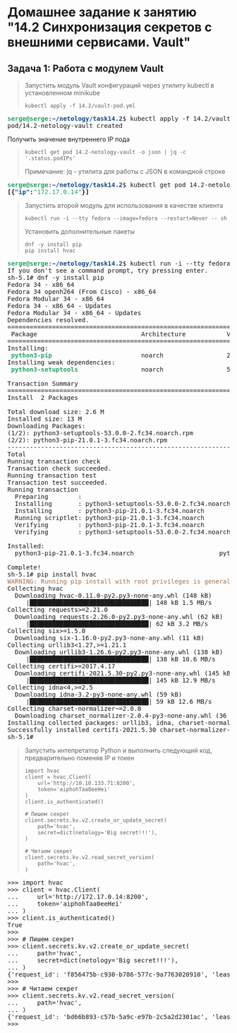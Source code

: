 # Домашнее задание к занятию "14.2 Синхронизация секретов с внешними сервисами. Vault"

## Задача 1: Работа с модулем Vault

> Запустить модуль Vault конфигураций через утилиту kubectl в установленном minikube
> 
> ```
> kubectl apply -f 14.2/vault-pod.yml
> ```

<pre><font color="#26A269"><b>serge@serge</b></font>:<font color="#12488B"><b>~/netology/task14.2</b></font>$ kubectl apply -f 14.2/vault-pod.yml
pod/14.2-netology-vault created
</pre>

Получить значение внутреннего IP пода

> ```
> kubectl get pod 14.2-netology-vault -o json | jq -c '.status.podIPs'
> ```
> 
> Примечание: jq - утилита для работы с JSON в командной строке

<pre><font color="#26A269"><b>serge@serge</b></font>:<font color="#12488B"><b>~/netology/task14.2</b></font>$ kubectl get pod 14.2-netology-vault -o json | jq -c &apos;.status.podIPs&apos;
<b>[{</b><font color="#12488B"><b>&quot;ip&quot;</b></font><b>:</b><font color="#26A269">&quot;172.17.0.14&quot;</font><b>}]</b>
</pre>

> Запустить второй модуль для использования в качестве клиента
> 
> ```
> kubectl run -i --tty fedora --image=fedora --restart=Never -- sh
> ```
> 
> Установить дополнительные пакеты
> 
> ```
> dnf -y install pip
> pip install hvac
> ```

<pre><font color="#26A269"><b>serge@serge</b></font>:<font color="#12488B"><b>~/netology/task14.2</b></font>$ kubectl run -i --tty fedora --image=fedora --restart=Never -- sh
If you don&apos;t see a command prompt, try pressing enter.
sh-5.1# dnf -y install pip
Fedora 34 - x86_64                                                                      12 MB/s |  74 MB     00:05    
Fedora 34 openh264 (From Cisco) - x86_64                                               1.2 kB/s | 2.5 kB     00:02    
Fedora Modular 34 - x86_64                                                             1.8 MB/s | 4.9 MB     00:02    
Fedora 34 - x86_64 - Updates                                                           8.9 MB/s |  25 MB     00:02    
Fedora Modular 34 - x86_64 - Updates                                                   3.2 MB/s | 4.6 MB     00:01    
Dependencies resolved.
=======================================================================================================================
 Package                            Architecture           Version                       Repository               Size
=======================================================================================================================
Installing:
 <font color="#26A269"><b>python3-pip                       </b></font> noarch                 21.0.1-3.fc34                 updates                 1.8 M
Installing weak dependencies:
 <font color="#26A269"><b>python3-setuptools                </b></font> noarch                 53.0.0-2.fc34                 updates                 840 k

Transaction Summary
=======================================================================================================================
Install  2 Packages

Total download size: 2.6 M
Installed size: 13 M
Downloading Packages:
(1/2): python3-setuptools-53.0.0-2.fc34.noarch.rpm                                     5.0 MB/s | 840 kB     00:00    
(2/2): python3-pip-21.0.1-3.fc34.noarch.rpm                                            7.4 MB/s | 1.8 MB     00:00    
-----------------------------------------------------------------------------------------------------------------------
Total                                                                                  2.3 MB/s | 2.6 MB     00:01     
Running transaction check
Transaction check succeeded.
Running transaction test
Transaction test succeeded.
Running transaction
  Preparing        :                                                                                               1/1 
  Installing       : python3-setuptools-53.0.0-2.fc34.noarch                                                       1/2 
  Installing       : python3-pip-21.0.1-3.fc34.noarch                                                              2/2 
  Running scriptlet: python3-pip-21.0.1-3.fc34.noarch                                                              2/2 
  Verifying        : python3-pip-21.0.1-3.fc34.noarch                                                              1/2 
  Verifying        : python3-setuptools-53.0.0-2.fc34.noarch                                                       2/2 

Installed:
  python3-pip-21.0.1-3.fc34.noarch                       python3-setuptools-53.0.0-2.fc34.noarch                      

Complete!
sh-5.1# pip install hvac
<font color="#A2734C">WARNING: Running pip install with root privileges is generally not a good idea. Try `pip install --user` instead.</font>
Collecting hvac
  Downloading hvac-0.11.0-py2.py3-none-any.whl (148 kB)
     |████████████████████████████████| 148 kB 1.5 MB/s 
Collecting requests&gt;=2.21.0
  Downloading requests-2.26.0-py2.py3-none-any.whl (62 kB)
     |████████████████████████████████| 62 kB 3.2 MB/s 
Collecting six&gt;=1.5.0
  Downloading six-1.16.0-py2.py3-none-any.whl (11 kB)
Collecting urllib3&lt;1.27,&gt;=1.21.1
  Downloading urllib3-1.26.6-py2.py3-none-any.whl (138 kB)
     |████████████████████████████████| 138 kB 10.6 MB/s 
Collecting certifi&gt;=2017.4.17
  Downloading certifi-2021.5.30-py2.py3-none-any.whl (145 kB)
     |████████████████████████████████| 145 kB 12.9 MB/s 
Collecting idna&lt;4,&gt;=2.5
  Downloading idna-3.2-py3-none-any.whl (59 kB)
     |████████████████████████████████| 59 kB 12.6 MB/s 
Collecting charset-normalizer~=2.0.0
  Downloading charset_normalizer-2.0.4-py3-none-any.whl (36 kB)
Installing collected packages: urllib3, idna, charset-normalizer, certifi, six, requests, hvac
Successfully installed certifi-2021.5.30 charset-normalizer-2.0.4 hvac-0.11.0 idna-3.2 requests-2.26.0 six-1.16.0 urllib3-1.26.6
sh-5.1# </pre>

> Запустить интепретатор Python и выполнить следующий код, предварительно
> поменяв IP и токен
> 
> ```
> import hvac
> client = hvac.Client(
>     url='http://10.10.133.71:8200',
>     token='aiphohTaa0eeHei'
> )
> client.is_authenticated()
> 
> # Пишем секрет
> client.secrets.kv.v2.create_or_update_secret(
>     path='hvac',
>     secret=dict(netology='Big secret!!!'),
> )
> 
> # Читаем секрет
> client.secrets.kv.v2.read_secret_version(
>     path='hvac',
> )
> ```
<pre>&gt;&gt;&gt; import hvac
&gt;&gt;&gt; client = hvac.Client(
...     url=&apos;http://172.17.0.14:8200&apos;,
...     token=&apos;aiphohTaa0eeHei&apos;
... )
&gt;&gt;&gt; client.is_authenticated()
True
&gt;&gt;&gt; 
&gt;&gt;&gt; # Пишем секрет
&gt;&gt;&gt; client.secrets.kv.v2.create_or_update_secret(
...     path=&apos;hvac&apos;,
...     secret=dict(netology=&apos;Big secret!!!&apos;),
... )
{&apos;request_id&apos;: &apos;f856475b-c930-b786-577c-9a7763020910&apos;, &apos;lease_id&apos;: &apos;&apos;, &apos;renewable&apos;: False, &apos;lease_duration&apos;: 0, &apos;data&apos;: {&apos;created_time&apos;: &apos;2021-08-24T14:23:43.059809621Z&apos;, &apos;deletion_time&apos;: &apos;&apos;, &apos;destroyed&apos;: False, &apos;version&apos;: 4}, &apos;wrap_info&apos;: None, &apos;warnings&apos;: None, &apos;auth&apos;: None}
&gt;&gt;&gt; 
&gt;&gt;&gt; # Читаем секрет
&gt;&gt;&gt; client.secrets.kv.v2.read_secret_version(
...     path=&apos;hvac&apos;,
... )
{&apos;request_id&apos;: &apos;bd66b893-c57b-5a9c-e97b-2c5a2d2301ac&apos;, &apos;lease_id&apos;: &apos;&apos;, &apos;renewable&apos;: False, &apos;lease_duration&apos;: 0, &apos;data&apos;: {&apos;data&apos;: {&apos;netology&apos;: &apos;Big secret!!!&apos;}, &apos;metadata&apos;: {&apos;created_time&apos;: &apos;2021-08-24T14:23:43.059809621Z&apos;, &apos;deletion_time&apos;: &apos;&apos;, &apos;destroyed&apos;: False, &apos;version&apos;: 4}}, &apos;wrap_info&apos;: None, &apos;warnings&apos;: None, &apos;auth&apos;: None}
&gt;&gt;&gt; </pre>

